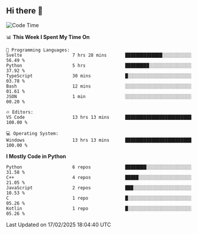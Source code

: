 ## Hi there 👋

<!--START_SECTION:waka-->
![Code Time](http://img.shields.io/badge/Code%20Time-26%20hrs%2022%20mins-blue)

📊 **This Week I Spent My Time On** 

```text
💬 Programming Languages: 
Svelte                   7 hrs 28 mins       ██████████████░░░░░░░░░░░   56.49 % 
Python                   5 hrs               █████████░░░░░░░░░░░░░░░░   37.92 % 
TypeScript               30 mins             █░░░░░░░░░░░░░░░░░░░░░░░░   03.78 % 
Bash                     12 mins             ░░░░░░░░░░░░░░░░░░░░░░░░░   01.61 % 
JSON                     1 min               ░░░░░░░░░░░░░░░░░░░░░░░░░   00.20 % 

🔥 Editors: 
VS Code                  13 hrs 13 mins      █████████████████████████   100.00 % 

💻 Operating System: 
Windows                  13 hrs 13 mins      █████████████████████████   100.00 % 
```

**I Mostly Code in Python** 

```text
Python                   6 repos             ████████░░░░░░░░░░░░░░░░░   31.58 % 
C++                      4 repos             █████░░░░░░░░░░░░░░░░░░░░   21.05 % 
JavaScript               2 repos             ███░░░░░░░░░░░░░░░░░░░░░░   10.53 % 
C                        1 repo              █░░░░░░░░░░░░░░░░░░░░░░░░   05.26 % 
Kotlin                   1 repo              █░░░░░░░░░░░░░░░░░░░░░░░░   05.26 % 
```




 Last Updated on 17/02/2025 18:04:40 UTC
<!--END_SECTION:waka-->
